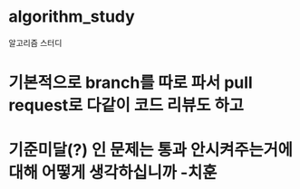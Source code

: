# algorithm_study
알고리즘 스터디

# 기본적으로 branch를 따로 파서 pull request로 다같이 코드 리뷰도 하고 <br>
# 기준미달(?) 인 문제는 통과 안시켜주는거에 대해 어떻게 생각하십니까 -치훈
